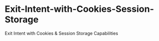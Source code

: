 # Exit-Intent-with-Cookies-Session-Storage
Exit Intent with Cookies &amp; Session Storage Capabilities
